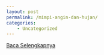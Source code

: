 ```yaml
---
layout: post
permalink: /mimpi-angin-dan-hujan/
categories:
    - Uncategorized
---
```


[Baca Selengkapnya](/05)